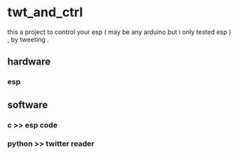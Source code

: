 # twt_and_ctrl

this a project to control your esp ( may be any arduino but i only tested esp ) , by tweeting   . 

## hardware 
  ### esp 

## software 
  ### c >> esp code 
  ### python >> twitter reader
  
